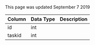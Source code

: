 This page was updated September 7 2019

| Column | Data Type | Description |
| ------ | --------- | ----------- |
| id     | int       |             |
| taskid | int       |             |